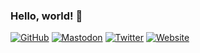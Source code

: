 ### Hello, world! 👋

[![GitHub](https://badgen.net/badge/GitHub/will36rs/gray?icon=github)](https://github.com/will36rs)
[![Mastodon](https://badgen.net/badge/Mastodon/@will36rs@mastodon.social/purple?icon=mastodon)](https://mastodon.social/@will36rs)
[![Twitter](https://badgen.net/badge/Twitter/@will36rs/blue?icon=twitter)](https://twitter.com/will36rs)
[![Website](https://badgen.net/badge/Website/www.36rs.dev/gray?icon=chrome)](https://www.36rs.dev)
